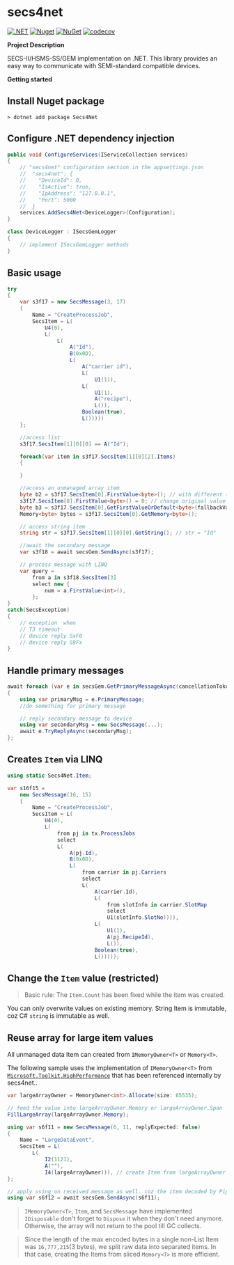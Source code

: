 # secs4net

[![.NET](https://github.com/mkjeff/secs4net/actions/workflows/dotnet.yml/badge.svg)](https://github.com/mkjeff/secs4net/actions/workflows/dotnet.yml) [![Nuget](https://img.shields.io/nuget/dt/secs4net)](https://www.nuget.org/stats/packages/Secs4Net?groupby=Version) [![NuGet](https://img.shields.io/nuget/v/secs4net.svg)](https://www.nuget.org/packages/Secs4Net) [![codecov](https://codecov.io/gh/mkjeff/secs4net/graph/badge.svg?token=AgiQxizSvE)](https://codecov.io/gh/mkjeff/secs4net)

**Project Description**  

SECS-II/HSMS-SS/GEM implementation on .NET. This library provides an easy way to communicate with SEMI-standard compatible devices.  

**Getting started**

## Install Nuget package
    > dotnet add package Secs4Net

## Configure .NET dependency injection
```cs
public void ConfigureServices(IServiceCollection services)
{
    // "secs4net" configuration section in the appsettings.json
    //  "secs4net": {
    //    "DeviceId": 0,
    //    "IsActive": true,
    //    "IpAddress": "127.0.0.1",
    //    "Port": 5000
    //  }  
    services.AddSecs4Net<DeviceLogger>(Configuration); 
}

class DeviceLogger : ISecsGemLogger
{
    // implement ISecsGemLogger methods
}
```

## Basic usage
```cs
try
{
    var s3f17 = new SecsMessage(3, 17)
    {
        Name = "CreateProcessJob",
        SecsItem = L(
            U4(0),
            L(
                L(
                    A("Id"),
                    B(0x0D),
                    L(
                        A("carrier id"),
                        L(
                            U1(1)),
                        L(
                            U1(1),
                            A("recipe"),
                            L()),
                        Boolean(true),
                        L()))))
    };

    //access list
    s3f17.SecsItem[1][0][0] == A("Id"); 

    foreach(var item in s3f17.SecsItem[1][0][2].Items)
    {

    }

    //access an unmanaged array item
    byte b2 = s3f17.SecsItem[0].FirstValue<byte>(); // with different type
    s3f17.SecsItem[0].FirstValue<byte>() = 0; // change original value 
    byte b3 = s3f17.SecsItem[0].GetFirstValueOrDefault<byte>(fallbackValueWhenItemIsEmpty); 
    Memory<byte> bytes = s3f17.SecsItem[0].GetMemory<byte>();

    // access string item
    string str = s3f17.SecsItem[1][0][0].GetString(); // str = "Id"

    //await the secondary message
    var s3f18 = await secsGem.SendAsync(s3f17); 

    // process message with LINQ
    var query =
        from a in s3f18.SecsItem[3]
        select new {
            num = a.FirstValue<int>(),
        };
}
catch(SecsException)
{
    // exception  when
    // T3 timeout
    // device reply SxF0
    // device reply S9Fx
}
```

## Handle primary messages
```cs
await foreach (var e in secsGem.GetPrimaryMessageAsync(cancellationToken))
{     
    using var primaryMsg = e.PrimaryMessage;
    //do something for primary message

    // reply secondary message to device
    using var secondaryMsg = new SecsMessage(...);
    await e.TryReplyAsync(secondaryMsg); 
};
```

## Creates `Item` via LINQ
```cs
using static Secs4Net.Item;

var s16f15 = 
    new SecsMessage(16, 15)
    {
        Name = "CreateProcessJob",
        SecsItem = L(
            U4(0),
            L(
                from pj in tx.ProcessJobs 
                select
                L(
                    A(pj.Id),
                    B(0x0D),
                    L(
                        from carrier in pj.Carriers 
                        select
                        L(
                            A(carrier.Id),
                            L(
                                from slotInfo in carrier.SlotMap 
                                select
                                U1(slotInfo.SlotNo)))),
                            L(
                                U1(1),
                                A(pj.RecipeId),
                                L()),
                            Boolean(true),
                            L()))));
```

## Change the `Item` value (restricted)
  > Basic rule: The `Item.Count` has been fixed while the item was created.

You can only overwrite values on existing memory. String Item is immutable, coz C# `string` is immutable as well.

## Reuse array for large item values
All unmanaged data Item can created from `IMemoryOwner<T>` or `Memory<T>`.

The following sample uses the implementation of `IMemoryOwner<T>` from [`Microsoft.Toolkit.HighPerformance`](https://docs.microsoft.com/en-us/windows/communitytoolkit/high-performance/memoryowner) that has been referenced internally by secs4net..
   
```cs
var largeArrayOwner = MemoryOwner<int>.Allocate(size: 65535);

// feed the value into largeArrayOwner.Memory or largeArrayOwner.Span
FillLargeArray(largeArrayOwner.Memory);

using var s6f11 = new SecsMessage(6, 11, replyExpected: false)
{
    Name = "LargeDataEvent",
    SecsItem = L(
        L(
            I2(1121),
            A(""),
            I4(largeArrayOwner))), // create Item from largeArrayOwner
};

// apply using on received message as well. coz the item decoded by PipeDecoder also uses MemoryOwner<T> when the data array is big.
using var s6f12 = await secsGem.SendAsync(s6f11);
```
   > `IMemoryOwner<T>`, `Item`, and `SecsMessage` have implemented `IDisposable` don't forget to `Dispose` it when they don't need anymore.
    Otherwise, the array will not return to the pool till GC collects.
   
   > Since the length of the max encoded bytes in a single non-List Item was `16,777,215`(3 bytes), we split raw data into separated items.
    In that case, creating the Items from sliced `Memory<T>` is more efficient.
